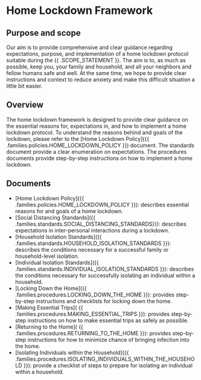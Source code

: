 # Home Lockdown Framework

## Purpose and scope

Our aim is to provide comprehensive and clear guidance regarding expectations, purpose, and implementation of a home lockdown protocol suitable during the {{ .SCOPE_STATEMENT }}. The aim is to, as much as possible, keep you, your family and household, and all your neighbors and fellow humans safe and well. At the same time, we hope to provide clear instructions and context to reduce anxiety and make this difficult situation a little bit easier.

## Overview

The home lockdown framework is designed to provide clear guidance on the essential reasons for, expectations in, and how to implement a home lockdown protocol. To understand the reasons behind and goals of the lockdown, please refer to the [Home Lockdown Policy]({{ .families.policies.HOME_LOCKDOWN_POLICY }}) document. The standards document provide a clear enumeration on expectations. The procedures documents provide step-by-step instructions on how to implement a home lockdown.

## Documents

* [Home Lockdown Policy]({{ .families.policies.HOME_LOCKDOWN_POLICY }}): describes essential reasons for and goals of a home lockdown.
* [Social Distancing Standards]({{ .families.standards.SOCIAL_DISTANCING_STANDARDS}}): describes expectations in inter-personal interactions during a lockdown.
* [Household Isolation Standards]({{ .families.standards.HOUSEHOLD_ISOLATION_STANDARDS }}): describes the conditions necessary for a successful family or household-level isolation.
* [Individual Isolation Standards]({{ .families.standards.INDIVIDUAL_ISOLATION_STANDARDS }}): describes the conditions necessary for successfully isolating an individual within a household.
* [Locking Down the Home]({{ .families.procedures.LOCKING_DOWN_THE_HOME }}): provides step-by-step instructions and checklists for locking down the home.
* [Making Essential Trips]( {{ .families.procedures.MAKING_ESSENTIAL_TRIPS }}): provides step-by-step instructions on how to make essential trips as safely as possible.
* [Returning to the Home]( {{ .families.procedures.RETURNING_TO_THE_HOME }}): provides step-by-step instructions for how to minimize chance of bringing infection into the home.
* [Isolating Individuals within the Household]({{ .families.procedures.ISOLATING_INDIVIDUALS_WITHIN_THE_HOUSEHOLD }}): provide a checklist of steps to prepare for isolating an individual within a household.
